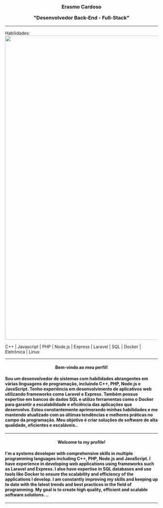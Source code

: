<div align="center"><h3>Erasmo Cardoso <p> "Desenvolvedor Back-End - Full-Stack"</h3></div>
<hr>
Habilidades: 

<img width = "1000px" src="https://github.com/erascardsilva/erascardsilva/assets/70297459/57df4bc5-cc15-4a96-b622-7bb26d246339">


C++ | Javascript | PHP | Node.js | Express | Laravel | SQL | Docker | Eletrônica | Linux
<hr>       
<div align="center"><h4> Bem-vindo ao meu perfil! </h4></div>
<h4>Sou um desenvolvedor de sistemas com habilidades abrangentes em várias linguagens de programação, incluindo C++, PHP, Node.js e JavaScript. Tenho experiência em desenvolvimento de aplicativos web utilizando frameworks como Laravel e Express. Também possuo expertise em bancos de dados SQL e utilizo ferramentas como o Docker para garantir a escalabilidade e eficiência das aplicações que desenvolvo. Estou constantemente aprimorando minhas habilidades e me mantendo atualizado com as últimas tendências e melhores práticas no campo da programação. Meu objetivo é criar soluções de software de alta qualidade, eficientes e escaláveis..</h4><p>
<hr>
<div align="center"><h4> Welcome to my profile! </h4></div>
<h4> I'm a systems developer with comprehensive skills in multiple programming languages ​​including C++, PHP, Node.js and JavaScript. I have experience in developing web applications using frameworks such as Laravel and Express. I also have expertise in SQL databases and use tools like Docker to ensure the scalability and efficiency of the applications I develop. I am constantly improving my skills and keeping up to date with the latest trends and best practices in the field of programming. My goal is to create high quality, efficient and scalable software solutions. ..</h4><p>
<hr>
